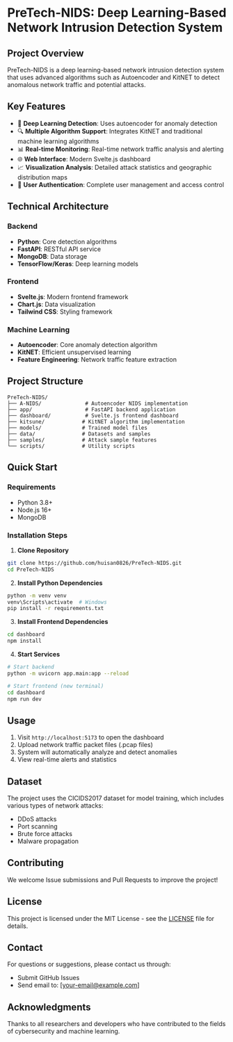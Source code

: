 # PreTech-NIDS: Deep Learning-Based Network Intrusion Detection System

## Project Overview

PreTech-NIDS is a deep learning-based network intrusion detection system that uses advanced algorithms such as Autoencoder and KitNET to detect anomalous network traffic and potential attacks.

## Key Features

- 🚀 **Deep Learning Detection**: Uses autoencoder for anomaly detection
- 🔍 **Multiple Algorithm Support**: Integrates KitNET and traditional machine learning algorithms
- 📊 **Real-time Monitoring**: Real-time network traffic analysis and alerting
- 🌐 **Web Interface**: Modern Svelte.js dashboard
- 📈 **Visualization Analysis**: Detailed attack statistics and geographic distribution maps
- 🔐 **User Authentication**: Complete user management and access control

## Technical Architecture

### Backend
- **Python**: Core detection algorithms
- **FastAPI**: RESTful API service
- **MongoDB**: Data storage
- **TensorFlow/Keras**: Deep learning models

### Frontend
- **Svelte.js**: Modern frontend framework
- **Chart.js**: Data visualization
- **Tailwind CSS**: Styling framework

### Machine Learning
- **Autoencoder**: Core anomaly detection algorithm
- **KitNET**: Efficient unsupervised learning
- **Feature Engineering**: Network traffic feature extraction

## Project Structure

```
PreTech-NIDS/
├── A-NIDS/              # Autoencoder NIDS implementation
├── app/                 # FastAPI backend application
├── dashboard/           # Svelte.js frontend dashboard
├── kitsune/            # KitNET algorithm implementation
├── models/             # Trained model files
├── data/               # Datasets and samples
├── samples/            # Attack sample features
└── scripts/            # Utility scripts
```

## Quick Start

### Requirements
- Python 3.8+
- Node.js 16+
- MongoDB

### Installation Steps

1. **Clone Repository**
```bash
git clone https://github.com/huisan0826/PreTech-NIDS.git
cd PreTech-NIDS
```

2. **Install Python Dependencies**
```bash
python -m venv venv
venv\Scripts\activate  # Windows
pip install -r requirements.txt
```

3. **Install Frontend Dependencies**
```bash
cd dashboard
npm install
```

4. **Start Services**
```bash
# Start backend
python -m uvicorn app.main:app --reload

# Start frontend (new terminal)
cd dashboard
npm run dev
```

## Usage

1. Visit `http://localhost:5173` to open the dashboard
2. Upload network traffic packet files (.pcap files)
3. System will automatically analyze and detect anomalies
4. View real-time alerts and statistics

## Dataset

The project uses the CICIDS2017 dataset for model training, which includes various types of network attacks:
- DDoS attacks
- Port scanning
- Brute force attacks
- Malware propagation

## Contributing

We welcome Issue submissions and Pull Requests to improve the project!

## License

This project is licensed under the MIT License - see the [LICENSE](LICENSE) file for details.

## Contact

For questions or suggestions, please contact us through:
- Submit GitHub Issues
- Send email to: [your-email@example.com]

## Acknowledgments

Thanks to all researchers and developers who have contributed to the fields of cybersecurity and machine learning.
